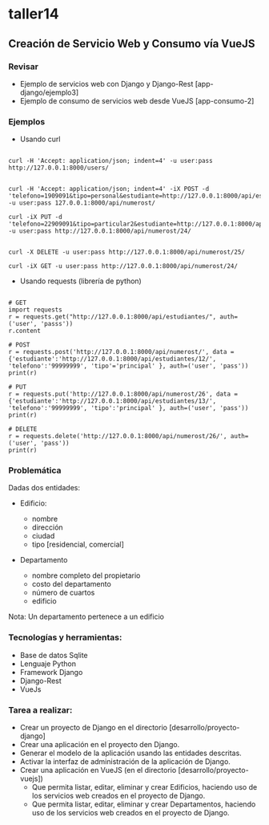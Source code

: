 # taller14

## Creación de Servicio Web y Consumo vía VueJS

### Revisar
- Ejemplo de servicios web con Django y Django-Rest [app-django/ejemplo3]
- Ejemplo de consumo de servicios web desde VueJS [app-consumo-2]

### Ejemplos
* Usando curl
```

curl -H 'Accept: application/json; indent=4' -u user:pass http://127.0.0.1:8000/users/


curl -H 'Accept: application/json; indent=4' -iX POST -d 'telefono=1909091&tipo=personal&estudiante=http://127.0.0.1:8000/api/estudiantes/4/' -u user:pass 127.0.0.1:8000/api/numerost/

curl -iX PUT -d 'telefono=22909091&tipo=particular2&estudiante=http://127.0.0.1:8000/api/estudiantes/13/' -u user:pass http://127.0.0.1:8000/api/numerost/24/


curl -X DELETE -u user:pass http://127.0.0.1:8000/api/numerost/25/

curl -iX GET -u user:pass http://127.0.0.1:8000/api/numerost/24/

```

* Usando requests (librería de python)

```

# GET
import requests
r = requests.get("http://127.0.0.1:8000/api/estudiantes/", auth=('user', 'passs'))
r.content

# POST
r = requests.post('http://127.0.0.1:8000/api/numerost/', data = {'estudiante':'http://127.0.0.1:8000/api/estudiantes/12/', 'telefono':'99999999', 'tipo'='principal' }, auth=('user', 'pass'))
print(r)

# PUT
r = requests.put('http://127.0.0.1:8000/api/numerost/26', data = {'estudiante':'http://127.0.0.1:8000/api/estudiantes/13/', 'telefono':'99999999', 'tipo':'principal' }, auth=('user', 'pass'))
print(r)

# DELETE
r = requests.delete('http://127.0.0.1:8000/api/numerost/26/', auth=('user', 'pass'))
print(r)
```


### Problemática

Dadas dos entidades:

* Edificio:
	* nombre
	* dirección
	* ciudad
	* tipo [residencial, comercial]

* Departamento
	* nombre completo del propietario
	* costo del departamento
	* número de cuartos
	* edificio

Nota: Un departamento pertenece a un edificio

### Tecnologías y herramientas:

- Base de datos Sqlite
- Lenguaje Python
- Framework Django
- Django-Rest
- VueJs


### Tarea a realizar:

- Crear un proyecto de Django en el directorio [desarrollo/proyecto-django]
- Crear una aplicación en el proyecto den Django.
- Generar el modelo de la aplicación usando las entidades descritas.
- Activar la interfaz de administración de la aplicación de Django.
- Crear una aplicación en VueJS (en el directorio [desarrollo/proyecto-vuejs])
	* Que permita listar, editar, eliminar y crear Edificios, haciendo uso de los servicios web creados en el proyecto de Django.
	* Que permita listar, editar, eliminar y crear Departamentos, haciendo uso de los servicios web creados en el proyecto de Django.
